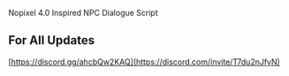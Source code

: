 
Nopixel 4.0 Inspired NPC Dialogue Script

## For All Updates 
[https://discord.gg/ahcbQw2KAQ](https://discord.com/invite/T7du2nJfyN)

